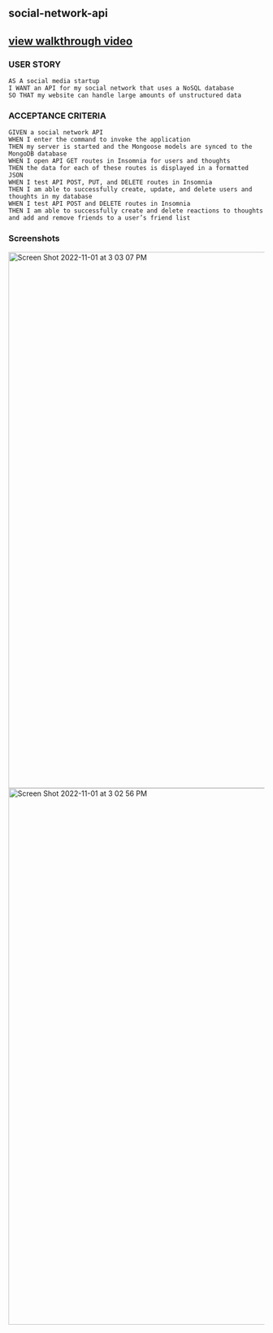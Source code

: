 ## social-network-api

## [view walkthrough video](https://drive.google.com/file/d/1mfSG0fER31q8spofhaiTvXzBdl9pOCBF/view)

### USER STORY
```
AS A social media startup
I WANT an API for my social network that uses a NoSQL database
SO THAT my website can handle large amounts of unstructured data
```
### ACCEPTANCE CRITERIA
```
GIVEN a social network API
WHEN I enter the command to invoke the application
THEN my server is started and the Mongoose models are synced to the MongoDB database
WHEN I open API GET routes in Insomnia for users and thoughts
THEN the data for each of these routes is displayed in a formatted JSON
WHEN I test API POST, PUT, and DELETE routes in Insomnia
THEN I am able to successfully create, update, and delete users and thoughts in my database
WHEN I test API POST and DELETE routes in Insomnia
THEN I am able to successfully create and delete reactions to thoughts and add and remove friends to a user’s friend list
```

### Screenshots 
<img width="1054" alt="Screen Shot 2022-11-01 at 3 03 07 PM" src="https://user-images.githubusercontent.com/106256478/199317221-542756f1-4295-489e-b3da-8ef17b6973da.png">
<img width="1055" alt="Screen Shot 2022-11-01 at 3 02 56 PM" src="https://user-images.githubusercontent.com/106256478/199317232-8ca945e7-e256-4bb3-ad86-8cc7b29033f2.png">
